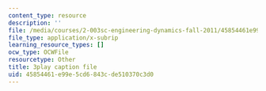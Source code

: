 ```yaml
---
content_type: resource
description: ''
file: /media/courses/2-003sc-engineering-dynamics-fall-2011/45854461e99e5cd6843cde510370c3d0_wERH7LtoUuE.vtt
file_type: application/x-subrip
learning_resource_types: []
ocw_type: OCWFile
resourcetype: Other
title: 3play caption file
uid: 45854461-e99e-5cd6-843c-de510370c3d0
---
```

